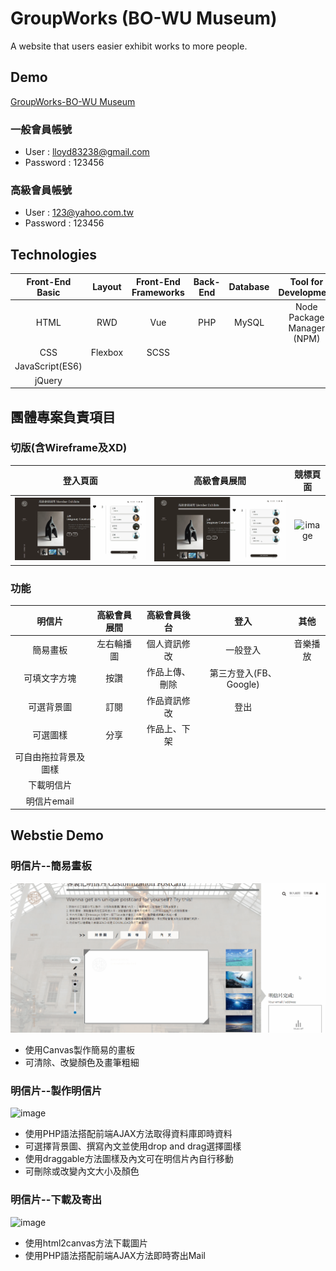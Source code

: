 # GroupWorks (BO-WU Museum)
A website that users easier exhibit works to more people.

## Demo
[GroupWorks-BO-WU Museum](https://www.hui779.com/group3/)
### 一般會員帳號
- User : lloyd83238@gmail.com
- Password : 123456
### 高級會員帳號
- User : 123@yahoo.com.tw
- Password : 123456

## Technologies
Front-End Basic  | Layout | Front-End Frameworks | Back-End | Database|Tool for Development         |Other                         |
:---------------:|:------:|:--------------------:|:--------:|:-------:|:---------------------------:|:----------------------------:|
HTML             | RWD    | Vue                  | PHP      | MySQL   |Node Package Manager (NPM)   |Version Control : Git / GitHub|
CSS              | Flexbox| SCSS                 |          |         |                             |Canvas                        |
JavaScript(ES6)  |        |                      |          |         |                             |WebStorage                    |
jQuery           |        |                      |          |         |                             |                              |


## 團體專案負責項目
### 切版(含Wireframe及XD)
登入頁面  | 高級會員展間 | 競標頁面 |
:---------------:|:------:|:--------------------:|
![image](https://github.com/shang-jui/group/blob/master/group-login.gif) | ![image](https://github.com/shang-jui/group/blob/master/group-highmember.gif)| ![image](https://github.com/shang-jui/group/blob/master/group-bidding.gif) |
### 功能
明信片               | 高級會員展間 | 高級會員後台| 登入              | 其他|
:-------------------:|:----------:|:----------:|:-------------------:|:-------------------:|
簡易畫板              | 左右輪播圖  |個人資訊修改  |一般登入             |音樂播放             |
可填文字方塊          | 按讚        |作品上傳、刪除|第三方登入(FB、Google)|                    |
可選背景圖            | 訂閱        |作品資訊修改  |登出                 |                    |
可選圖樣              | 分享        |作品上、下架  |                     |                    |       
可自由拖拉背景及圖樣   |             |             |                    |                     |
下載明信片            |             |             |                    |                     |
明信片email           |             |             |                    |                     |
 
## Webstie Demo
### 明信片--簡易畫板
![image](https://github.com/shang-jui/group/blob/master/group-postcardDraw.gif)
- 使用Canvas製作簡易的畫板
- 可清除、改變顏色及畫筆粗細
### 明信片--製作明信片
![image](https://github.com/shang-jui/group/blob/master/group-postcardDo.gif)
- 使用PHP語法搭配前端AJAX方法取得資料庫即時資料
- 可選擇背景圖、撰寫內文並使用drop and drag選擇圖樣
- 使用draggable方法圖樣及內文可在明信片內自行移動
- 可刪除或改變內文大小及顏色
### 明信片--下載及寄出
![image](https://github.com/shang-jui/group/blob/master/group-postcarddown.gif)
- 使用html2canvas方法下載圖片
- 使用PHP語法搭配前端AJAX方法即時寄出Mail

